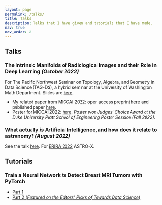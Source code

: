 ```yaml
---
layout: page
permalink: /talks/
title: Talks
description: Talks that I have given and tutorials that I have made.
nav: true
nav_order: 2
---
```


## Talks

### The Intrinsic Manifolds of Radiological Images and their Role in Deep Learning *(October 2022)*
For The Pacific Northwest Seminar on Topology, Algebra, and Geometry in Data Science (TAG-DS), a hybrid seminar at the University of Washington Math Department. Slides are [here](../files/intrinsic_manifolds_TAG-DS_talk.pdf). 
- My related paper from MICCAI 2022: open access preprint [here](https://arxiv.org/abs/2207.02797) and published paper [here](https://link.springer.com/chapter/10.1007/978-3-031-16452-1_65).
- Poster for MICCAI 2022: [here](https://github.com/nickk124/MICCAI22_poster/blob/52c75fb93369b5c43f4aedfd5e73131a082e1657/poster.pdf). *Poster won Judges' Choice Award at the Duke University Pratt School of Engineering Poster Session (Fall 2022).*

### What actually *is* Artificial Intelligence, and how does it relate to astronomy? *(August 2022)*
See the talk [here](../files/AI_talk_astroX.pdf). For [ERIRA 2022](https://nickk124.github.io/outreach/) ASTRO-X.

## Tutorials

### Train a Neural Network to Detect Breast MRI Tumors with PyTorch 

- [Part 1](https://sites.duke.edu/mazurowski/2022/07/13/breast-mri-cancer-detect-tutorial-part1/)
- [Part 2 (*Featured on the Editors' Picks of Towards Data Science*)](https://towardsdatascience.com/train-a-neural-network-to-detect-breast-mri-tumors-with-pytorch-250a02be7777)